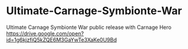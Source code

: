 # Ultimate-Carnage-Symbionte-War
Ultimate Carnage Symbionte War public release with Carnage Hero
https://drive.google.com/open?id=1g6kjzfiQ5kZQE6M3GaYwTe3XaKe0U9Bd
